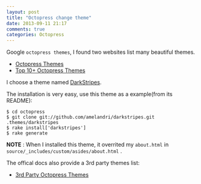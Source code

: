 ```yaml
---
layout: post
title: "Octopress change theme"
date: 2013-09-11 21:17
comments: true
categories: Octopress
---
```


<!-- more -->

Google `octopress themes`, I found two websites list many beautiful themes.

* [Octopress Themes](http://opthemes.com/)
* [Top 10+ Octopress Themes](http://www.evolument.com/blog/2013/03/02/top-10-plus-octopress-themes/)


I choose a theme named [DarkStripes](https://github.com/amelandri/darkstripes).


The installation is very easy, use this theme as a example(from its README):

	$ cd octopress
	$ git clone git://github.com/amelandri/darkstripes.git .themes/darkstripes
	$ rake install['darkstripes']
	$ rake generate

**NOTE** : When I installed this theme, it overrited my `about.html` in `source/_includes/custom/asides/about.html` .

The offical docs also provide a 3rd party themes list:

* [3rd Party Octopress Themes](https://github.com/imathis/octopress/wiki/3rd-Party-Octopress-Themes)

